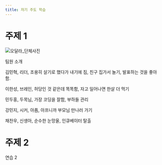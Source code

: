 ```yaml
---
title: 자기 주도 학습
---
```


# 주제 1

![오달라_단체사진](https://user-images.githubusercontent.com/30791915/50469242-e5931980-09ee-11e9-89e0-96e7556535c0.jpg)

팀원 소개

김민혁, 리더, 조용히 살기로 했다가 내기에 짐, 친구 집가서 놀기, 발표하는 것을 좋아함.

이한성, 브레인, 허당인 것 같은데 똑똑함, 자고 일어나면 한살 더 먹기

민두홍, 두목님, 가장 코딩을 잘함, 부하들 관리

강민지, 시커, 아픔, 아프니까 부모님 만나러 가기

채찬우, 신생아, 순수한 눈망울, 인큐베이터 탈출

# 주제 2

연습 2
